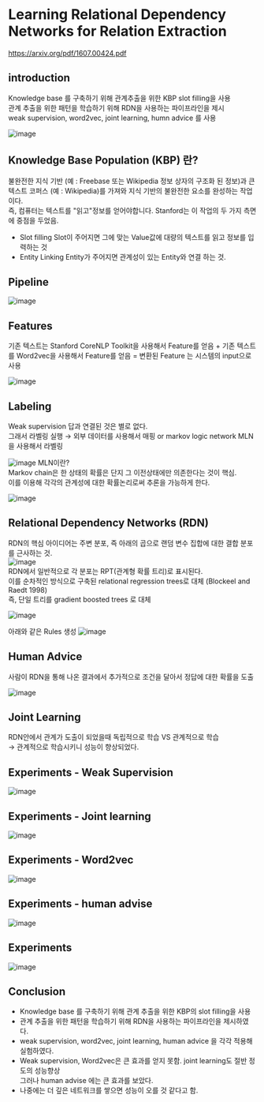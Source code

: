 Learning Relational Dependency Networks for Relation Extraction
====================
https://arxiv.org/pdf/1607.00424.pdf

## introduction
Knowledge base 를 구축하기 위해 관계추출을 위한 KBP slot filling을 사용   
관계 추출을 위한 패턴을 학습하기 위해 RDN을 사용하는 파이프라인을 제시   
weak supervision, word2vec, joint learning, humn advice 를 사용   

![image](https://user-images.githubusercontent.com/60643542/117434558-c82fcc00-af67-11eb-924b-13cdf7baa20e.png)


## Knowledge Base Population (KBP) 란?

불완전한 지식 기반 (예 : Freebase 또는 Wikipedia 정보 상자의 구조화 된 정보)과 큰 텍스트 코퍼스 (예 : Wikipedia)를
가져와 지식 기반의 불완전한 요소를 완성하는 작업이다.    
즉, 컴퓨터는 텍스트를 "읽고"정보를 얻어야합니다. Stanford는 이 작업의 두 가지 측면에 중점을 두었음.

- Slot filling Slot이 주어지면 그에 맞는 Value값에 대량의 텍스트를 읽고 정보를 입력하는 것 
- Entity Linking Entity가 주어지면 관계성이 있는 Entity와 연결 하는 것.

## Pipeline

![image](https://user-images.githubusercontent.com/60643542/117434891-2e1c5380-af68-11eb-8d2d-30e0e8c8829d.png)

## Features
 
기존 텍스트는 Stanford CoreNLP Toolkit을 사용해서 Feature를 얻음 + 
기존 텍스트를 Word2vec을 사용해서 Feature를 얻음 = 변환된 Feature 는 시스템의 input으로 사용

![image](https://user-images.githubusercontent.com/60643542/117435063-62900f80-af68-11eb-8bdb-a69c8663aa2d.png)

## Labeling
Weak supervision 답과 연결된 것은 별로 없다.    
그래서 라벨링 실행 → 외부 데이터를 사용해서 매핑 or markov logic network MLN 을 사용해서 라벨링

![image](https://user-images.githubusercontent.com/60643542/117435158-7e93b100-af68-11eb-94a6-84da57d30bdf.png)
MLN이란?   
Markov chain은 한 상태의 확률은 단지 그 이전상태에만 의존한다는 것이 핵심.   
이를 이용해 각각의 관계성에 대한 확률논리로써 추론을 가능하게 한다.

![image](https://user-images.githubusercontent.com/60643542/117435283-a551e780-af68-11eb-90e1-156a7f5afaf8.png)

## Relational Dependency Networks (RDN)
RDN의 핵심 아이디어는 주변 분포, 즉 아래의 곱으로 랜덤 변수 집합에 대한 결합 분포를 근사하는 것.    
![image](https://user-images.githubusercontent.com/60643542/117435397-c9152d80-af68-11eb-870a-63dc74befc52.png)   
RDN에서 일반적으로 각 분포는 RPT(관계형 확률 트리)로 표시된다.    
이를 순차적인 방식으로 구축된 relational regression trees로 대체 (Blockeel and Raedt 1998)   
즉, 단일 트리를 gradient boosted trees 로 대체

![image](https://user-images.githubusercontent.com/60643542/117435450-d7634980-af68-11eb-93ea-c81ee051f966.png)

아래와 같은 Rules 생성
![image](https://user-images.githubusercontent.com/60643542/117435464-dd592a80-af68-11eb-9df9-9e70085d75b7.png)

## Human Advice
사람이 RDN을 통해 나온 결과에서 추가적으로 조건을 달아서 정답에 대한 확률을 도출

![image](https://user-images.githubusercontent.com/60643542/117435572-f6fa7200-af68-11eb-8997-40fdccde3d3c.png)

## Joint Learning
RDN안에서 관계가 도출이 되었을때 독립적으로 학습 VS 관계적으로 학습    
→ 관계적으로 학습시키니 성능이 향상되었다.

## Experiments - Weak Supervision
![image](https://user-images.githubusercontent.com/60643542/117435738-24dfb680-af69-11eb-85f3-33cc68716015.png)
## Experiments - Joint learning
![image](https://user-images.githubusercontent.com/60643542/117435769-2f9a4b80-af69-11eb-99f8-e5eb045dd5aa.png)
## Experiments - Word2vec
![image](https://user-images.githubusercontent.com/60643542/117435802-3759f000-af69-11eb-9b82-0a47ee75946f.png)
## Experiments - human advise
![image](https://user-images.githubusercontent.com/60643542/117435831-3fb22b00-af69-11eb-8de8-eb30c665d6a3.png)
## Experiments
![image](https://user-images.githubusercontent.com/60643542/117435886-4ccf1a00-af69-11eb-9e3a-961dd18bee72.png)

## Conclusion
- Knowledge base 를 구축하기 위해 관계 추출을 위한 KBP의 slot filling을 사용 
- 관계 추출을 위한 패턴을 학습하기 위해 RDN을 사용하는 파이프라인을 제시하였다. 
- weak supervision, word2vec, joint learning, human advice 을 각각 적용해 실험하였다. 
- Weak supervision, Word2vec은 큰 효과를 얻지 못함. joint learning도 절반 정도의 성능향상    
  그러나 human advise 에는 큰 효과를 보았다.
- 나중에는 더 깊은 네트워크를 쌓으면 성능이 오를 것 같다고 함.